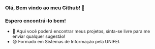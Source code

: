 ### Olá, Bem vindo ao meu Github! 👋
### Espero encontrá-lo bem!


- 👯 Aqui você poderá encontrar meus projetos, sinta-se livre para me enviar qualquer sugestão!
- 😄 Formado em Sistemas de Informação pela UNIFEI.





<!--
**salles97/salles97** is a ✨ _special_ ✨ repository because its `README.md` (this file) appears on your GitHub profile.

Here are some ideas to get you started:

- 🔭 I’m currently working on ...
- 🌱 I’m currently learning ...
- 👯 I’m looking to collaborate on ...
- 🤔 I’m looking for help with ...
- 💬 Ask me about ...
- 📫 How to reach me: ...
- 😄 Pronouns: ...
- ⚡ Fun fact: ...
-->
